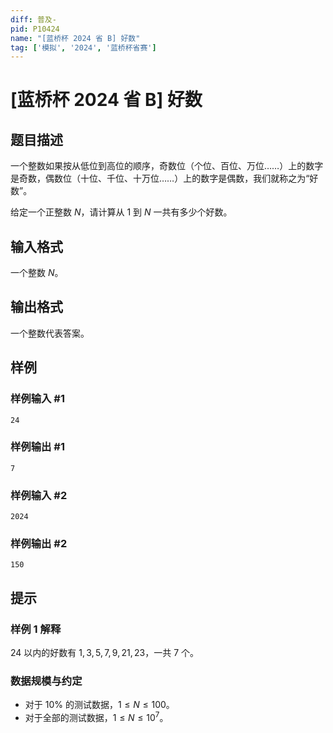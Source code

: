 ```yaml
---
diff: 普及-
pid: P10424
name: "[蓝桥杯 2024 省 B] 好数"
tag: ['模拟', '2024', '蓝桥杯省赛']
---
```

# [蓝桥杯 2024 省 B] 好数
## 题目描述

一个整数如果按从低位到高位的顺序，奇数位（个位、百位、万位……）上的数字是奇数，偶数位（十位、千位、十万位……）上的数字是偶数，我们就称之为“好数”。

给定一个正整数 $N$，请计算从 $1$ 到 $N$ 一共有多少个好数。
## 输入格式

一个整数 $N$。
## 输出格式

一个整数代表答案。
## 样例

### 样例输入 #1
```
24

```
### 样例输出 #1
```
7
```
### 样例输入 #2
```
2024

```
### 样例输出 #2
```
150
```
## 提示

### 样例 1 解释

$24$ 以内的好数有 $1,3,5,7,9,21,23$，一共 $7$ 个。

### 数据规模与约定

- 对于 $10\%$ 的测试数据，$1 \leq N \le 100$。
- 对于全部的测试数据，$1 \le N \leq 10^7$。
